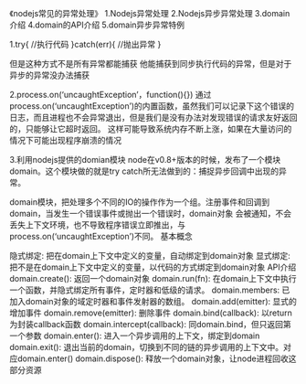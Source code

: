 《nodejs常见的异常处理》
1.Nodejs异常处理
2.Nodejs异步异常处理
3.domain介绍
4.domain的API介绍
5.domain异步异常特例


1.try{
    //执行代码
  }catch(err){
   //抛出异常
}

但是这种方式不是所有异常都能捕获 他能捕获到同步执行代码的异常，但是对于异步的异常没办法捕获

2.process.on(‘uncaughtException’，function(){})
通过process.on(‘uncaughtException’)的内置函数，虽然我们可以记录下这个错误的日志，而且进程也不会异常退出，但是我们是没有办法对发现错误的请求友好返回的，只能够让它超时返回。
这样可能导致系统内存不断上涨，如果在大量访问的情况下可能出现程序崩溃的情况

3.利用nodejs提供的domian模块
node在v0.8+版本的时候，发布了一个模块domain。这个模块做的就是try catch所无法做到的：捕捉异步回调中出现的异常。

domain模块，把处理多个不同的IO的操作作为一个组。注册事件和回调到domain，当发生一个错误事件或抛出一个错误时，domain对象 会被通知，不会丢失上下文环境，也不导致程序错误立即推出，与process.on(‘uncaughtException’)不同。
基本概念

隐式绑定: 把在domain上下文中定义的变量，自动绑定到domain对象
显式绑定: 把不是在domain上下文中定义的变量，以代码的方式绑定到domain对象
API介绍
domain.create(): 返回一个domain对象
domain.run(fn): 在domain上下文中执行一个函数，并隐式绑定所有事件，定时器和低级的请求。
domain.members: 已加入domain对象的域定时器和事件发射器的数组。
domain.add(emitter): 显式的增加事件
domain.remove(emitter): 删除事件
domain.bind(callback): 以return为封装callback函数
domain.intercept(callback): 同domain.bind，但只返回第一个参数
domain.enter(): 进入一个异步调用的上下文，绑定到domain
domain.exit(): 退出当前的domain，切换到不同的链的异步调用的上下文中。对应domain.enter()
domain.dispose(): 释放一个domain对象，让node进程回收这部分资源